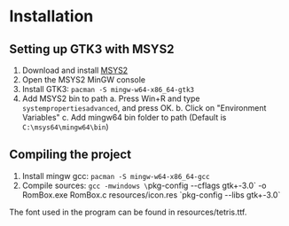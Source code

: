# Installation

## Setting up GTK3 with MSYS2
1. Download and install [MSYS2](https://www.msys2.org/)
2. Open the MSYS2 MinGW console
3. Install GTK3: `pacman -S mingw-w64-x86_64-gtk3`
4. Add MSYS2 bin to path
	a. Press Win+R and type `systempropertiesadvanced`, and press OK.
	b. Click on "Environment Variables"
	c. Add mingw64 bin folder to path (Default is `C:\msys64\mingw64\bin`)

## Compiling the project
1. Install mingw gcc: `pacman -S mingw-w64-x86_64-gcc`
2. Compile sources: `gcc -mwindows \`pkg-config --cflags gtk+-3.0\` -o RomBox.exe RomBox.c resources/icon.res \`pkg-config --libs gtk+-3.0`

The font used in the program can be found in resources/tetris.ttf.